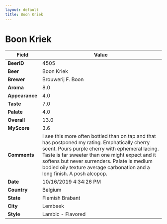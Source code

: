 ```yaml
---
layout: default
title: Boon Kriek
---
```


# Boon Kriek

| Field         | Value     |
|---------------|-----------|
| **BeerID** | 4505 |
| **Beer** | Boon Kriek |
| **Brewer** | Brouwerij F. Boon |
| **Aroma** | 8.0 |
| **Appearance** | 4.0 |
| **Taste** | 7.0 |
| **Palate** | 4.0 |
| **Overall** | 13.0 |
| **MyScore** | 3.6 |
| **Comments** | I see this more often bottled than on tap and that has postponed my rating. Emphatically cherry scent. Pours purple cherry with ephemeral lacing. Taste is far sweeter than one might expect and it softens but never surrenders. Palate is medium bodied oily texture average carbonation and a long finish. A posh alcopop. |
| **Date** | 10/16/2019 4:34:26 PM |
| **Country** | Belgium |
| **State** | Flemish Brabant |
| **City** | Lembeek |
| **Style** | Lambic - Flavored |
